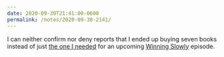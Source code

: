 ```yaml
---
date: 2020-09-30T21:41:00-0600
permalink: /notes/2020-09-30-2141/
---
```


I can neither confirm nor deny reports that I ended up buying seven books instead of just [the one I needed][zt] for an upcoming [Winning Slowly][ws] episode.

[zt]: https://www.alibris.com/Twitter-and-Tear-Gas-The-Power-and-Fragility-of-Networked-Protest-Zeynep-Tufekci/book/36762826
[ws]: https://winningslowly.org
